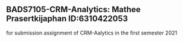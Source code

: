 ## BADS7105-CRM-Analytics: Mathee Prasertkijaphan ID:6310422053
for submission assignment of CRM-Aalytics in the first semester 2021
